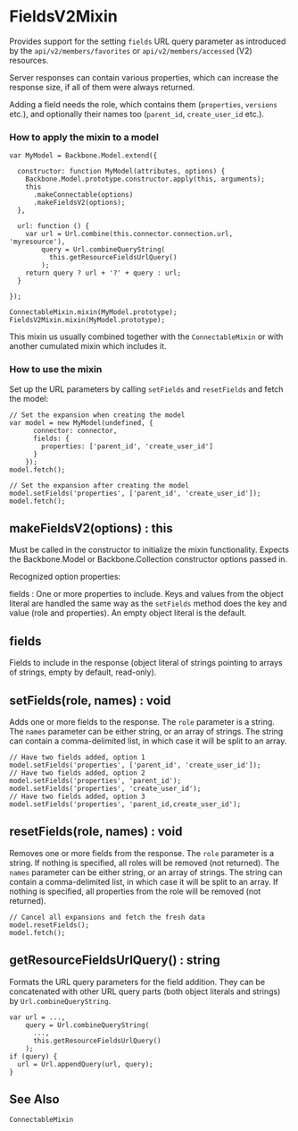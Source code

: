 # FieldsV2Mixin

Provides support for the setting `fields` URL query parameter as introduced 
by the `api/v2/members/favorites` or `api/v2/members/accessed` (V2) resources.

Server responses can contain various properties, which can increase the
response size, if all of them were always returned.

Adding a field needs the role, which contains them (`properties`, `versions`
etc.), and optionally their names too (`parent_id`, `create_user_id` etc.).

### How to apply the mixin to a model

```
var MyModel = Backbone.Model.extend({

  constructor: function MyModel(attributes, options) {
    Backbone.Model.prototype.constructor.apply(this, arguments);
    this
      .makeConnectable(options)
      .makeFieldsV2(options);
  },

  url: function () {
    var url = Url.combine(this.connector.connection.url, 'myresource'),
        query = Url.combineQueryString(
          this.getResourceFieldsUrlQuery()
        );
    return query ? url + '?' + query : url;
  }
  
});

ConnectableMixin.mixin(MyModel.prototype);
FieldsV2Mixin.mixin(MyModel.prototype);
```

This mixin us usually combined together with the `ConnectableMixin`
or with another cumulated mixin which includes it.

### How to use the mixin

Set up the URL parameters by calling `setFields` and `resetFields` and fetch the model:

```
// Set the expansion when creating the model
var model = new MyModel(undefined, {
      connector: connector,
      fields: {
        properties: ['parent_id', 'create_user_id']
      }
    });
model.fetch();

// Set the expansion after creating the model
model.setFields('properties', ['parent_id', 'create_user_id']);
model.fetch();
```

## makeFieldsV2(options) : this

Must be called in the constructor to initialize the mixin functionality.
Expects the Backbone.Model or Backbone.Collection constructor options passed in.

Recognized option properties:

fields
: One or more properties to include.  Keys and values from the object literal
  are handled the same way as the `setFields` method does the key and value
  (role and properties).  An empty object literal is the default.

## fields

Fields to include in the response (object literal of strings pointing
to arrays of strings, empty by default, read-only).

## setFields(role, names) : void

Adds one or more fields to the response.  The `role` parameter is a string.  The
`names` parameter can be either string, or an array of strings.  The string can
contain a comma-delimited list, in which case it will be split to an array.

```
// Have two fields added, option 1
model.setFields('properties', ['parent_id', 'create_user_id']);
// Have two fields added, option 2
model.setFields('properties', 'parent_id');
model.setFields('properties', 'create_user_id');
// Have two fields added, option 3
model.setFields('properties', 'parent_id,create_user_id');
```

## resetFields(role, names) : void

Removes one or more fields from the response.  The `role` parameter is a
string.  If nothing is specified, all roles will be removed (not returned).  The
`names` parameter can be either string, or an array of strings.  The string can
contain a comma-delimited list, in which case it will be split to an array.  If
nothing is specified, all properties from the role  will be removed (not returned).

```
// Cancel all expansions and fetch the fresh data
model.resetFields();
model.fetch();
```

## getResourceFieldsUrlQuery() : string

Formats the URL query parameters for the field addition.  They can be concatenated
with other URL query parts (both object literals and strings) by `Url.combineQueryString`.

```
var url = ...,
    query = Url.combineQueryString(
      ...,
      this.getResourceFieldsUrlQuery()
    );
if (query) {
  url = Url.appendQuery(url, query);
}
```

## See Also

`ConnectableMixin`
